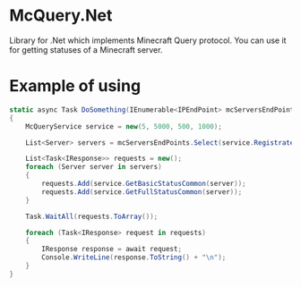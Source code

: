 # McQuery.Net
Library for .Net which implements Minecraft Query protocol. You can use it for getting statuses of a Minecraft server.

# Example of using

```cs
static async Task DoSomething(IEnumerable<IPEndPoint> mcServersEndPoints)
{
	McQueryService service = new(5, 5000, 500, 1000);

	List<Server> servers = mcServersEndPoints.Select(service.RegistrateServer).ToList();

	List<Task<IResponse>> requests = new();
	foreach (Server server in servers)
	{
		requests.Add(service.GetBasicStatusCommon(server));
		requests.Add(service.GetFullStatusCommon(server));
	}

	Task.WaitAll(requests.ToArray());

	foreach (Task<IResponse> request in requests)
	{
		IResponse response = await request;
		Console.WriteLine(response.ToString() + "\n");
	}
}
```
